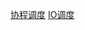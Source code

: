 [协程调度](https://www.wolai.com/cCqWjftchkWqTZ9jwJHxWX)
[IO调度](https://www.wolai.com/sXBGsjBGQSxBvrmjuMimrQ)
